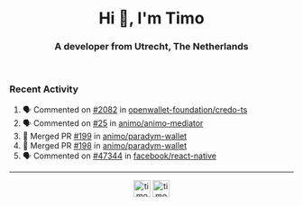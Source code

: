 <h1 align="center">Hi 👋, I'm Timo</h1>
<h3 align="center">A developer from Utrecht, The Netherlands</h3>
<br/>
<!-- https://github.com/rahuldkjain/github-profile-readme-generator --!>

<!--  <p align="left"><img src="https://github-readme-stats.vercel.app/api?username=timoglastra&show_icons=true&count_private=true&" alt="timoglastra" /></p> --!>

<!--
Github language stats
<p align="left"><img src="https://github-readme-stats.vercel.app/api/top-langs/?username=timoglastra&layout=compact" alt="timoglastra" /><p>
-->

<!-- Codestats language stats -->
<!-- <p align="left"><img src="https://codestats-readme.vercel.app/api/top-langs/?username=timoglastra&layout=compact&language_count=12" alt="timoglastra" /><p>    --!>
  
<h3>Recent Activity</h3>

<!--START_SECTION:activity-->
1. 🗣 Commented on [#2082](https://github.com/openwallet-foundation/credo-ts/issues/2082#issuecomment-2456273755) in [openwallet-foundation/credo-ts](https://github.com/openwallet-foundation/credo-ts)
2. 🗣 Commented on [#25](https://github.com/animo/animo-mediator/issues/25#issuecomment-2454733260) in [animo/animo-mediator](https://github.com/animo/animo-mediator)
3. 🎉 Merged PR [#199](https://github.com/animo/paradym-wallet/pull/199) in [animo/paradym-wallet](https://github.com/animo/paradym-wallet)
4. 🎉 Merged PR [#198](https://github.com/animo/paradym-wallet/pull/198) in [animo/paradym-wallet](https://github.com/animo/paradym-wallet)
5. 🗣 Commented on [#47344](https://github.com/facebook/react-native/issues/47344#issuecomment-2452892414) in [facebook/react-native](https://github.com/facebook/react-native)
<!--END_SECTION:activity-->

---

<p align="center">
<a href="https://twitter.com/timoglastra" target="blank"><img align="center" src="https://cdn.jsdelivr.net/npm/simple-icons@3.0.1/icons/twitter.svg" alt="timoglastra" height="30" width="30" /></a>
<a href="https://linkedin.com/in/timoglastra" target="blank"><img align="center" src="https://cdn.jsdelivr.net/npm/simple-icons@3.0.1/icons/linkedin.svg" alt="timoglastra" height="30" width="30" /></a>
</p>



